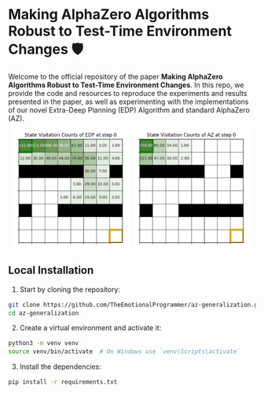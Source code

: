 # Making AlphaZero Algorithms Robust to Test-Time Environment Changes 🛡️
Welcome to the official repository of the paper **Making AlphaZero Algorithms Robust to Test-Time Environment Changes**. In this repo, we provide the code and resources to reproduce the experiments and results presented in the paper, as well as experimenting with the implementations of our novel Extra-Deep Planning (EDP) Algorithm and standard AlphaZero (AZ).


<p align="center">
  <img src="assets/states_density_edp.gif" width="48%"/>
    <img src="assets/states_density_azp.gif" width="48%"/>
</p>

## Local Installation
1. Start by cloning the repository:
```bash
git clone https://github.com/TheEmotionalProgrammer/az-generalization.git
cd az-generalization
```
2. Create a virtual environment and activate it:
```bash
python3 -m venv venv
source venv/bin/activate  # On Windows use `venv\Scripts\activate`
```
3. Install the dependencies:
```bash
pip install -r requirements.txt
```


